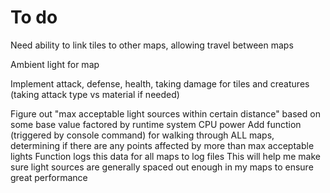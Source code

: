 # To do

Need ability to link tiles to other maps, allowing travel between maps

Ambient light for map

Implement attack, defense, health, taking damage for tiles and creatures (taking attack type vs material if needed)

Figure out "max acceptable light sources within certain distance" based on some base value factored by runtime system CPU power
Add function (triggered by console command) for walking through ALL maps, determining if there are any points affected by more than max acceptable lights
Function logs this data for all maps to log files
This will help me make sure light sources are generally spaced out enough in my maps to ensure great performance
